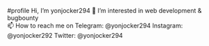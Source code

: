 #profile
 Hi, I’m yonjocker294
 👀 I’m interested in web development & bugbounty  
 📫 How to reach me on Telegram: @yonjocker294
                       Instagram: @yonjocker292
                       Twitter: @yonjocker294
